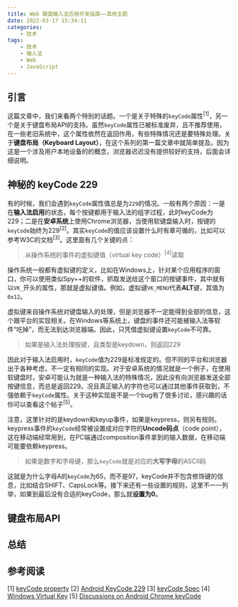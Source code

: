 ```yaml
---
title: Web 键盘输入法应用开发指南——其他主题
date: 2022-03-17 15:34:11
categories:
    - 技术
tags: 
    - 技术
    - 输入法
    - Web
    - JavaScript
---
```

## 引言
这篇文章中，我们来看两个特别的话题。一个是关于特殊的`keyCode`属性<sup>[1]</sup>，另一个是关于键盘布局API的支持。虽然`keyCode`属性已被标准废弃，且不推荐使用，在一些老旧系统中，这个属性依然在返回作用，有些特殊情况还是要特殊处理。关于**键盘布局（Keyboard Layout）**，在这个系列的第一篇文章中就简单提及。因为这是一个涉及用户本地设备的的概念，浏览器迟迟没有提供较好的支持，后面会详细说明。

## 神秘的 keyCode 229
有的时候，我们会遇到`keyCode`属性值总是为`229`的情况。一般有两个原因：一是在**输入法启用**的状态，每个按键都用于输入法的组字过程，此时keyCode为229；二是在**安卓系统**上使用Chrome浏览器，当使用软键盘输入时，按键的`keyCode`始终为229<sup>[2]</sup>。其实`keyCode`的值应该设置什么时有章可循的，比如可以参考W3C的文档<sup>[3]</sup>。这里面有几个关键的点：

> 从操作系统的事件的虚拟键值（virtual key code）<sup>[4]</sup>读取

操作系统一般都有虚拟键的定义，比如在Windows上，针对某个应用程序的窗口，你可以使用类似Spy++的软件，抓取发送给这个窗口的按键事件，其中就有以`VK_`开头的属性，那就是虚拟键值。例如，虚拟键`VK_MENU`代表**ALT**键，其值为`0x12`。

虚拟键来自操作系统对键盘输入的处理，但是浏览器不一定能得到全部的信息，这个跟平台的实现相关。在Windows等系统上，键盘的事件还可能被输入法等软件“吃掉”，而无法到达浏览器端。因此，只凭借虚拟键设置`keyCode`不可靠。

> 如果是输入法处理按键，且类型是keydown，则返回229

因此对于输入法启用时，`keyCode`值为229是标准规定的。但不同的平台和浏览器出于各种考虑，不一定有相同的实现。对于安卓系统的情况就是一个例子，在使用软键盘时，安卓可能认为就是一种输入法的特殊情况，因此没有向浏览器发送全部按键信息，而总是返回229。况且真正输入的字符也可以通过其他事件获取到，不强依赖于`keyCode`属性。关于这种实现是不是一个bug有了很多讨论，感兴趣的话你可以查看这个帖子<sup>[5]</sup>。

注意，这里针对的是keydown和keyup事件，如果是keypress，则另有规则。keypress事件的`keyCode`经常被设置成对应字符的**Uncode码点**（code point），这在移动端经常用到，在PC端通过composition事件拿到的输入数据，在移动端可能要依赖keypress。

> 如果是数字和字母键，那么`keyCode`就是对应的**大写字母**的ASCII码

这就是为什么字母A的`keyCode`为65，而不是97，keyCode并不包含修饰键的信息，比如结合SHIFT、CapsLock等。接下来还有一些设置的规则，这里不一一列举，如果到最后没有合适的keyCode，那么就**设置为0**。

## 键盘布局API
## 总结
## 参考阅读
[1] [keyCode property](https://developer.mozilla.org/en-US/docs/Web/API/KeyboardEvent/keyCode)
[2] [Android KeyCode 229](https://stackoverflow.com/questions/36753548/keycode-on-android-is-always-229)
[3] [keyCode Spec](https://lists.w3.org/Archives/Public/www-dom/2010JulSep/att-0182/keyCode-spec.html)
[4] [Windows Virtual Key](https://docs.microsoft.com/en-us/windows/win32/inputdev/virtual-key-codes)
[5] [Discussions on Android Chrome keyCode](https://bugs.chromium.org/p/chromium/issues/detail?id=118639)